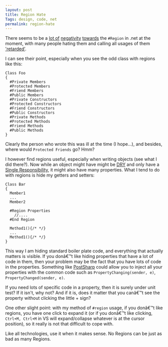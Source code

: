```yaml
---
layout: post
title: Region Hate
Tags: design, code, net
permalink: region-hate
---
```


There seems to be a [lot of][5] [negativity][6] [towards][7] the `#Region` in .net at the moment, with many people hating them and calling all usages of them ['retarded'][1].

I can see their point, especially when you see the odd class with regions like this:

    Class Foo
    {
      #Private Members
      #Protected Members
      #Friend Members
      #Public Members
      #Private Constructors
      #Protected Constructors
      #Friend Constructors
      #Public Constructors
      #Private Methods
      #Protected Methods
      #Friend Methods
      #Public Methods
    }

Clearly the person who wrote this was ill at the time (I hope...), and besides, where would `Protected Friends` go? Hmm?

I however find regions useful, especially when writing objects (see what I did there?).  Now while an object might have might be [DRY][3] and only have a [Single Responsibility][2], it might also have many properties.  What I tend to do with regions is hide my getters and setters:

    Class Bar
    {
      Member1
      ...
      Member2

      #Region Properties
        //....
      #End Region

      Method1(){/* */}
      ...
      Method1(){/* */}
    }

This way I am hiding standard boiler plate code, and everything that actually matters is visible.  If you donâ€™t like hiding properties that have a lot of code in them, then your problem may be the fact that you have lots of code in the properties.  Something like [PostSharp][4] could allow you to inject all your properties with the common code such as `PropertyChanging(sender, e)`, `PropertyChanged(sender, e)`.

If you need lots of specific code in a property, then it is surely under unit test?  If it isn't, why not? And if it is, does it matter that you canâ€™t see the property without clicking the little + sign?

One other slight point: with my method of `#region` usage, if you donâ€™t like regions, you have one click to expand it (or if you donâ€™t like clicking, `Ctrl+M, Ctrl+M` in VS will expand/collapse whatever is at the cursor position), so it really is not that difficult to cope with.

Like all technologies, use it when it makes sense.  No Regions can be just as bad as many Regions.


[1]: http://extractmethod.wordpress.com/2008/02/29/just-say-no-to-c-regions/
[2]: http://en.wikipedia.org/wiki/Single_responsibility_principle
[3]: http://en.wikipedia.org/wiki/DRY
[4]: http://www.postsharp.org/
[5]: http://stackoverflow.com/questions/755465/do-you-say-no-to-c-regions
[6]: http://stackoverflow.com/questions/1027504/using-regions-in-c-is-considered-bad-practice
[7]: http://stackoverflow.com/questions/1524248/use-of-region-in-c-closed
